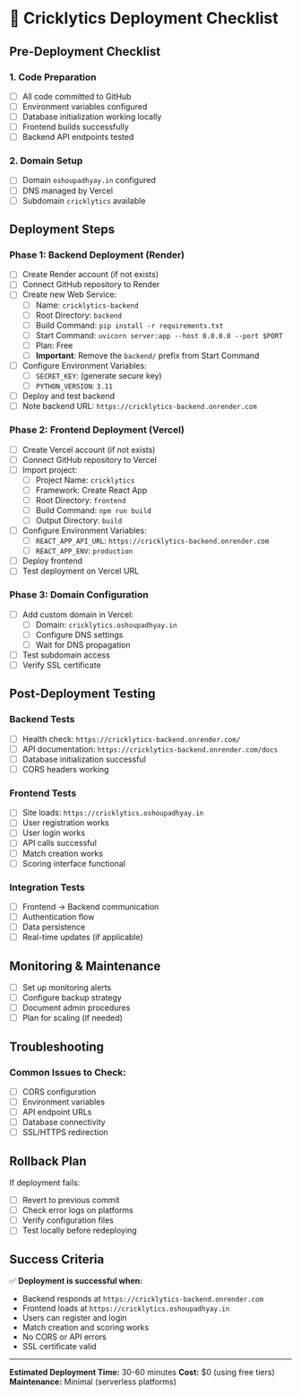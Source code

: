 # 🏏 Cricklytics Deployment Checklist

## Pre-Deployment Checklist

### 1. Code Preparation
- [ ] All code committed to GitHub
- [ ] Environment variables configured
- [ ] Database initialization working locally
- [ ] Frontend builds successfully
- [ ] Backend API endpoints tested

### 2. Domain Setup
- [ ] Domain `oshoupadhyay.in` configured
- [ ] DNS managed by Vercel
- [ ] Subdomain `cricklytics` available

## Deployment Steps

### Phase 1: Backend Deployment (Render)

- [ ] Create Render account (if not exists)
- [ ] Connect GitHub repository to Render
- [ ] Create new Web Service:
  - [ ] Name: `cricklytics-backend`
  - [ ] Root Directory: `backend`
  - [ ] Build Command: `pip install -r requirements.txt`
  - [ ] Start Command: `uvicorn server:app --host 0.0.0.0 --port $PORT`
  - [ ] Plan: Free
  - [ ] **Important**: Remove the `backend/` prefix from Start Command
- [ ] Configure Environment Variables:
  - [ ] `SECRET_KEY`: (generate secure key)
  - [ ] `PYTHON_VERSION`: `3.11`
- [ ] Deploy and test backend
- [ ] Note backend URL: `https://cricklytics-backend.onrender.com`

### Phase 2: Frontend Deployment (Vercel)

- [ ] Create Vercel account (if not exists)
- [ ] Connect GitHub repository to Vercel
- [ ] Import project:
  - [ ] Project Name: `cricklytics`
  - [ ] Framework: Create React App
  - [ ] Root Directory: `frontend`
  - [ ] Build Command: `npm run build`
  - [ ] Output Directory: `build`
- [ ] Configure Environment Variables:
  - [ ] `REACT_APP_API_URL`: `https://cricklytics-backend.onrender.com`
  - [ ] `REACT_APP_ENV`: `production`
- [ ] Deploy frontend
- [ ] Test deployment on Vercel URL

### Phase 3: Domain Configuration

- [ ] Add custom domain in Vercel:
  - [ ] Domain: `cricklytics.oshoupadhyay.in`
  - [ ] Configure DNS settings
  - [ ] Wait for DNS propagation
- [ ] Test subdomain access
- [ ] Verify SSL certificate

## Post-Deployment Testing

### Backend Tests
- [ ] Health check: `https://cricklytics-backend.onrender.com/`
- [ ] API documentation: `https://cricklytics-backend.onrender.com/docs`
- [ ] Database initialization successful
- [ ] CORS headers working

### Frontend Tests
- [ ] Site loads: `https://cricklytics.oshoupadhyay.in`
- [ ] User registration works
- [ ] User login works
- [ ] API calls successful
- [ ] Match creation works
- [ ] Scoring interface functional

### Integration Tests
- [ ] Frontend → Backend communication
- [ ] Authentication flow
- [ ] Data persistence
- [ ] Real-time updates (if applicable)

## Monitoring & Maintenance

- [ ] Set up monitoring alerts
- [ ] Configure backup strategy
- [ ] Document admin procedures
- [ ] Plan for scaling (if needed)

## Troubleshooting

### Common Issues to Check:
- [ ] CORS configuration
- [ ] Environment variables
- [ ] API endpoint URLs
- [ ] Database connectivity
- [ ] SSL/HTTPS redirection

## Rollback Plan

If deployment fails:
- [ ] Revert to previous commit
- [ ] Check error logs on platforms
- [ ] Verify configuration files
- [ ] Test locally before redeploying

## Success Criteria

✅ **Deployment is successful when:**
- Backend responds at `https://cricklytics-backend.onrender.com`
- Frontend loads at `https://cricklytics.oshoupadhyay.in`
- Users can register and login
- Match creation and scoring works
- No CORS or API errors
- SSL certificate valid

---

**Estimated Deployment Time:** 30-60 minutes
**Cost:** $0 (using free tiers)
**Maintenance:** Minimal (serverless platforms)
